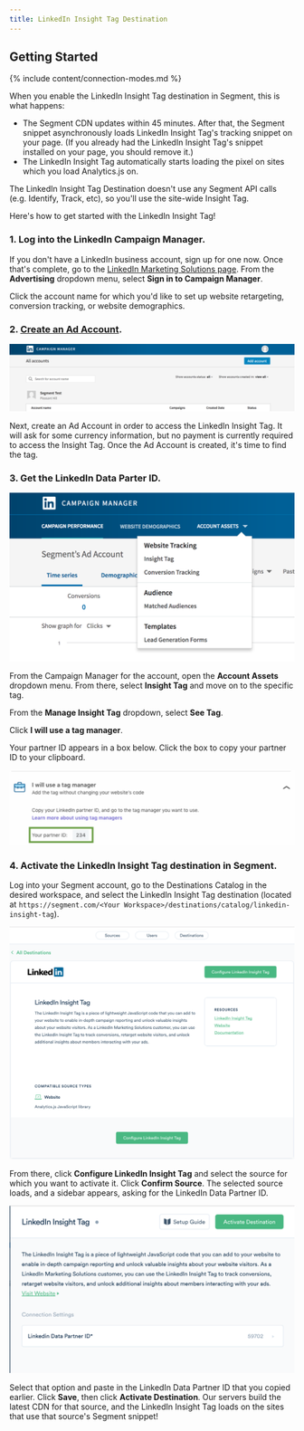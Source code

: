 ```yaml
---
title: LinkedIn Insight Tag Destination
---
```


## Getting Started

{% include content/connection-modes.md %}

When you enable the LinkedIn Insight Tag destination in Segment, this is what happens:

- The Segment CDN updates within 45 minutes. After that, the Segment snippet asynchronously loads LinkedIn Insight Tag's tracking snippet on your page. (If you already had the LinkedIn Insight Tag's snippet installed on your page, you should remove it.)
- The LinkedIn Insight Tag automatically starts loading the pixel on sites which you load Analytics.js on.

The LinkedIn Insight Tag Destination doesn't use any Segment API calls (e.g. Identify, Track, etc), so you'll use the site-wide Insight Tag.

Here's how to get started with the LinkedIn Insight Tag!

### **1. Log into the LinkedIn Campaign Manager.**

If you don't have a LinkedIn business account, sign up for one now.
Once that's complete, go to the [LinkedIn Marketing Solutions page](https://business.linkedin.com/marketing-solutions/ads). From the **Advertising** dropdown menu, select **Sign in to Campaign Manager**.

Click the account name for which you'd like to set up website retargeting, conversion tracking, or website demographics.

### **2. [Create an Ad Account](https://www.linkedin.com/ad/accounts).**

![](images/w53Sm6Jpg3.png)

Next, create an Ad Account in order to access the LinkedIn Insight Tag. It will ask for some currency information, but no payment is currently required to access the Insight Tag. Once the Ad Account is created, it's time to find the tag.

### **3. Get the LinkedIn Data Parter ID.**

![](images/K5HEnmgvse.png)

From the Campaign Manager for the account, open the **Account Assets** dropdown menu. From there, select **Insight Tag** and move on to the specific tag.

From the **Manage Insight Tag** dropdown, select **See Tag**.

Click **I will use a tag manager**.

Your partner ID appears in a box below. Click the box to copy your partner ID to your clipboard.

![](images/will-use-tag-manger.png)


### **4. Activate the LinkedIn Insight Tag destination in Segment.**

Log into your Segment account, go to the Destinations Catalog in the desired workspace, and select the LinkedIn Insight Tag destination (located at `https://segment.com/<Your Workspace>/destinations/catalog/linkedin-insight-tag`).

![](images/kyTVBLjRyI.png)

From there, click **Configure LinkedIn Insight Tag** and select the source for which you want to activate it. Click **Confirm Source**. The selected source loads, and a sidebar appears, asking for the LinkedIn Data Partner ID.

![](images/Nmad4zYvWy.png)

Select that option and paste in the LinkedIn Data Partner ID that you copied earlier. Click **Save**, then click **Activate Destination**. Our servers build the latest CDN for that source, and the LinkedIn Insight Tag loads on the sites that use that source's Segment snippet!
